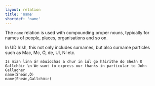 ```yaml
---
layout: relation
title: 'name'
shortdef: 'name'
---
```


The `name` relation is used with compounding proper nouns, typically for
names of people, places, organisations and so on.

In UD Irish, this not only includes surnames, but also surname particles such as Mac, Mc, Ó, de, Uí, Ní etc.


~~~ sdparse
Is mian linn ár mbuíochas a chur in iúl go háirithe do Sheán Ó Gallchóir \n We want to express our thanks in particular to John Gallagher
name(Sheán,Ó)
name(Sheán,Gallchóir)
~~~ 


